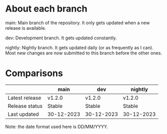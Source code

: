 # About each branch
main: Main branch of the repository. It only gets updated when a new release is available.

dev: Development branch. It gets updated constantly.

nightly: Nightly branch. It gets updated daily (or as frequently as I can). Most new changes are now submitted to this branch before the other ones.
# Comparisons
|                | main       | dev          | nightly        |
| -------------- | ---------- | ------------ | ------------ |
| Latest release | v1.2.0     | v1.2.0 | v1.2.0 |
| Release status | Stable     | Stable  | Stable  |
| Last updated   | 30-12-2023 | 30-12-2023   | 30-12-2023   |

Note: the date format used here is DD/MM/YYYY.
